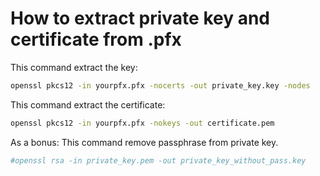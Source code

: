 # How to extract private key and certificate from .pfx

This command extract the key:
```sh
openssl pkcs12 -in yourpfx.pfx -nocerts -out private_key.key -nodes
```

This command extract the certificate:
```sh
openssl pkcs12 -in yourpfx.pfx -nokeys -out certificate.pem
```

As a bonus:
This command remove passphrase from private key.
```sh
#openssl rsa -in private_key.pem -out private_key_without_pass.key
```